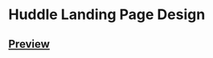 # Huddle Landing Page Design

## [Preview](https://adilimudassir.github.io/huddle-landing-page-design/)
